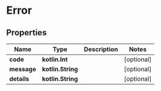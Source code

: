 
# Error

## Properties
| Name | Type | Description | Notes |
| ------------ | ------------- | ------------- | ------------- |
| **code** | **kotlin.Int** |  |  [optional] |
| **message** | **kotlin.String** |  |  [optional] |
| **details** | **kotlin.String** |  |  [optional] |



